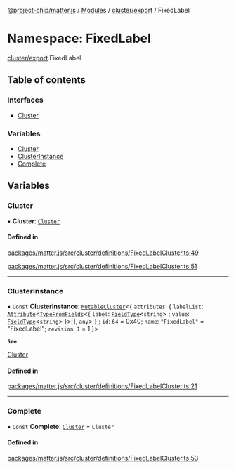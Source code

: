 [@project-chip/matter.js](../README.md) / [Modules](../modules.md) / [cluster/export](cluster_export.md) / FixedLabel

# Namespace: FixedLabel

[cluster/export](cluster_export.md).FixedLabel

## Table of contents

### Interfaces

- [Cluster](../interfaces/cluster_export.FixedLabel.Cluster.md)

### Variables

- [Cluster](cluster_export.FixedLabel.md#cluster)
- [ClusterInstance](cluster_export.FixedLabel.md#clusterinstance)
- [Complete](cluster_export.FixedLabel.md#complete)

## Variables

### Cluster

• **Cluster**: [`Cluster`](../interfaces/cluster_export.FixedLabel.Cluster.md)

#### Defined in

[packages/matter.js/src/cluster/definitions/FixedLabelCluster.ts:49](https://github.com/project-chip/matter.js/blob/3adaded6/packages/matter.js/src/cluster/definitions/FixedLabelCluster.ts#L49)

[packages/matter.js/src/cluster/definitions/FixedLabelCluster.ts:51](https://github.com/project-chip/matter.js/blob/3adaded6/packages/matter.js/src/cluster/definitions/FixedLabelCluster.ts#L51)

___

### ClusterInstance

• `Const` **ClusterInstance**: [`MutableCluster`](../interfaces/cluster_export.MutableCluster-1.md)\<\{ `attributes`: \{ `labelList`: [`Attribute`](../interfaces/cluster_export.Attribute.md)\<[`TypeFromFields`](tlv_export.md#typefromfields)\<\{ `label`: [`FieldType`](../interfaces/tlv_export.FieldType.md)\<`string`\> ; `value`: [`FieldType`](../interfaces/tlv_export.FieldType.md)\<`string`\>  }\>[], `any`\>  } ; `id`: ``64`` = 0x40; `name`: ``"FixedLabel"`` = "FixedLabel"; `revision`: ``1`` = 1 }\>

**`See`**

[Cluster](cluster_export.FixedLabel.md#cluster)

#### Defined in

[packages/matter.js/src/cluster/definitions/FixedLabelCluster.ts:21](https://github.com/project-chip/matter.js/blob/3adaded6/packages/matter.js/src/cluster/definitions/FixedLabelCluster.ts#L21)

___

### Complete

• `Const` **Complete**: [`Cluster`](../interfaces/cluster_export.FixedLabel.Cluster.md) = `Cluster`

#### Defined in

[packages/matter.js/src/cluster/definitions/FixedLabelCluster.ts:53](https://github.com/project-chip/matter.js/blob/3adaded6/packages/matter.js/src/cluster/definitions/FixedLabelCluster.ts#L53)
